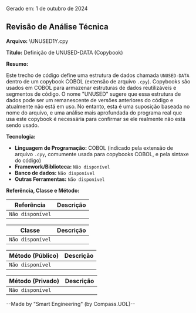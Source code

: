 Gerado em: 1 de outubro de 2024

## Revisão de Análise Técnica

**Arquivo:**  \UNUSED1Y.cpy

**Título:** Definição de UNUSED-DATA (Copybook)

**Resumo:** 

Este trecho de código define uma estrutura de dados chamada `UNUSED-DATA` dentro de um copybook COBOL (extensão de arquivo `.cpy`). Copybooks são usados em COBOL para armazenar estruturas de dados reutilizáveis e segmentos de código. O nome "UNUSED" sugere que essa estrutura de dados pode ser um remanescente de versões anteriores do código e atualmente não está em uso. No entanto, esta é uma suposição baseada no nome do arquivo, e uma análise mais aprofundada do programa real que usa este copybook é necessária para confirmar se ele realmente não está sendo usado.

**Tecnologia:**

* **Linguagem de Programação:** COBOL (indicado pela extensão de arquivo `.cpy`, comumente usada para copybooks COBOL, e pela sintaxe do código)
* **Framework/Biblioteca:** `Não disponível`
* **Banco de dados:** `Não disponível` 
* **Outras Ferramentas:** `Não disponível`

**Referência, Classe e Método:**

| Referência | Descrição |
|---|---|
| `Não disponível` |  |

| Classe | Descrição |
|---|---|
| `Não disponível` |  |

| Método (Público) | Descrição |
|---|---|
| `Não disponível` |  |

| Método (Privado) | Descrição |
|---|---|
| `Não disponível` |  |

--Made by "Smart Engineering" (by Compass.UOL)--